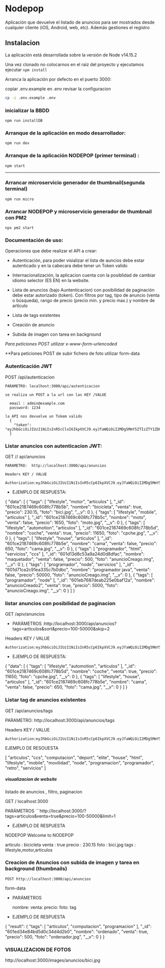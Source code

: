 # Nodepop

Aplicación que devuelve el listado de anuncios para ser mostrados desde cualquier cliente (iOS, Android, web, etc). Además gestiones el registro

## Instalacion

La aplicación está desarrollada sobre la versión de Node v14.15.2

Una vez clonado no colocarnos en el raiz del proyecto y ejecutamos ejecutar  ``` npm install ```

Arranca la  aplicación por defecto en el puerto 3000:

copiar .env.example  en .env revisar la configuracion

````sh
cp -i .env.example .env
````


### inicializar la BBDD 

```
npm run installDB
```

### Arranque de la aplicación en modo desarrollador: 

```
npm run dev
```
### Arranque de la  aplicación NODEPOP (primer terminal) : 

```
npm start
```


***
### Arrancar microservicio generador de thumbnail(segunda terminal)

```
npm run micro
```
### Arrancar NODEPOP y microservicio generador de thumbnail con PM2

```
npx pm2 start
```
### Documentación de uso:


Operaciones que debe realizar el API a crear:

- Autenticación, para poder visializar el lista de auncios debe estar autenticado y en la cabecara debe tener un Token valido

- Internacionalización, la aplicacion cuenta con la posiblidad de cambiar idiomo selector (ES EN) en la website.

- Lista de anuncios (bajo Auntenticacion) con posibilidad de paginación debe estar autorizado (token). Con filtros por tag, tipo de anuncio
(venta o búsqueda), rango de precio (precio min. y precio max.) y nombre de artículo

- Lista de tags existentes
- Creación de anuncio
- Subida de imagen con tarea en background

*Para peticiones POST utilizar x-www-form-urlencoded*

**Para peticiones POST de subir fichero de foto utilizar form-data

### Autenticación JWT
POST /api/autenticacion

    PARAMETRO: localhost:3000/api/autenticacion

    se realiza un POST a la url con las KEY /VALUE

      email : admin@example.com
      password: 1234

    la API nos devuelve un Tokem valido
      {
        "token": "eyJhbGciOiJIUzI1NiIsInR5cCloI6IkpXVCJ9.eyJfaWQiOiI2MDg5MmY5ZTIzZTY1ZDUyODhlOTAwYjEiLCJpYXQiOjE2MjA1NDgwMzEsImV4cCI6MTYyMDU1NTIzMX0.nrl_gtzOGsjNn4ZAv5PfkTJnsWaXXHIZELwGLP1YWME"
      }

### Listar anuncios con autenticacion JWT:

GET // api/anuncios

    PARAMETRO:  http://localhost:3000/api/anuncios

    Headers KEY / VALUE

    Authorization:eyJhbGciOiJIUzI1NiIsInR5cCp6IkpXVCJ9.eyJfaWQiOiI2MDg5MmY5ZTIzZTY1ZDUyODhlOTAwYjEiLCJpYXQiOjE2MjA1NDgwMzEsImV4cCI6MTYyMDU1NTIzMX0.nrl_gtzOGsjNn4ZAv5PfkTJnsWaXXHIZELwGLP1YWME


* EJEMPLO DE RESPUESTA:

{
  "data": [
    {
      "tags": [
        "lifestyle",
        "motor",
        "articulos"
      ],
      "_id": "601ce2187469c608fc778b5b",
      "nombre": "bicicleta",
      "venta": true,
      "precio": 230.15,
      "foto": "bici.jpg",
      "__v": 0
    },
    {
      "tags": [
        "lifestyle",
        "mobile",
        "articulos"
      ],
      "_id": "601ce2187469c608fc778b5c",
      "nombre": "moto",
      "venta": false,
      "precio": 1650,
      "foto": "moto.jpg",
      "__v": 0
    },
    {
      "tags": [
        "lifestyle",
        "automotion",
        "articulos"
      ],
      "_id": "601ce2187469c608fc778b5d",
      "nombre": "coche",
      "venta": true,
      "precio": 11650,
      "foto": "cpche.jpg",
      "__v": 0
    },
    {
      "tags": [
        "lifestyle",
        "house",
        "articulos"
      ],
      "_id": "601ce2187469c608fc778b5e",
      "nombre": "cama",
      "venta": false,
      "precio": 650,
      "foto": "cama.jpg",
      "__v": 0
    },
    {
      "tags": [
        "programador",
        "html",
        "servicios",
        "ccs"
      ],
      "_id": "601d13d8c53a9a24d0d8dfac",
      "nombre": "maquetador",
      "venta": false,
      "precio": 500,
      "foto": "anuncioCreago.img",
      "__v": 0
    },
    {
      "tags": [
        "programador",
        "node",
        "servicios"
      ],
      "_id": "601d71ca2c91ea335c7b0dbc",
      "nombre": "programador java",
      "venta": false,
      "precio": 50000,
      "foto": "anuncioCreago.img",
      "__v": 0
    },
    {
      "tags": [
        "programador",
        "node"
      ],
      "_id": "601eb7687deab225e0baf12a",
      "nombre": "anuncioCreado2",
      "venta": true,
      "precio": 5000,
      "foto": "anuncioCreago.img",
      "__v": 0
    }
  ]
}

### listar anuncios con posibilidad de paginacion

GET  /apiv/anuncios

* PARÁMETROS :http://localhost:3000/api/anuncios?tags=articulos&sort&precio=100-50000&skip=2

 Headers KEY / VALUE

    Authorization:eyJhbGciOiJIUzI1NiIsInR5cCp6IkpXVCJ9.eyJfaWQiOiI2MDg5MmY5ZTIzZTY1ZDUyODhlOTAwYjEiLCJpYXQiOjE2MjA1NDgwMzEsImV4cCI6MTYyMDU1NTIzMX0.nrl_gtzOGsjNn4ZAv5PfkTJnsWaXXHIZELwGLP1YWME
	

* EJEMPLO DE RESPUESTA:

{
  "data": [
    {
      "tags": [
        "lifestyle",
        "automotion",
        "articulos"
      ],
      "_id": "601ce2187469c608fc778b5d",
      "nombre": "coche",
      "venta": true,
      "precio": 11650,
      "foto": "cpche.jpg",
      "__v": 0
    },
    {
      "tags": [
        "lifestyle",
        "house",
        "articulos"
      ],
      "_id": "601ce2187469c608fc778b5e",
      "nombre": "cama",
      "venta": false,
      "precio": 650,
      "foto": "cama.jpg",
      "__v": 0
    }
  ]
}

### Listar tag de anuncios existentes


GET /api/anuncios/tags

  PARAMETRO: http://localhost:3000/api/anuncios/tags

   Headers KEY / VALUE

    Authorization:eyJhbGciOiJIUzI1NiIsInR5cCp6IkpXVCJ9.eyJfaWQiOiI2MDg5MmY5ZTIzZTY1ZDUyODhlOTAwYjEiLCJpYXQiOjE2MjA1NDgwMzEsImV4cCI6MTYyMDU1NTIzMX0.nrl_gtzOGsjNn4ZAv5PfkTJnsWaXXHIZELwGLP1YWME

  EJEMPLO DE RESOUESTA

  
[
  "articulos",
  "ccs",
  "computacion",
  "deport",
  "elite",
  "house",
  "html",
  "lifestyle",
  "mobile",
  "movilidad",
  "node",
  "programacion",
  "programador",
  "retro",
  "servicios"
]



##### visualizacion de website 



listado de anuncios , filtro, paginacion

GET / localhost:3000


 PARÁMETROS ```http://localhost:3000/?tags=articulos&venta=true&precio=100-50000&limit=1


* EJEMPLO DE RESPUESTA


NODEPOP
Welcome to NODEPOP

articulo : bicicleta
venta : true
precio : 230.15
foto : bici.jpg
tags : lifestyle,motor,articulos


### Creacion de Anuncios con subida de imagen y tarea en background (thumbnails)


```
POST http://localhost:3000/api/anuncios
```
  form-data

* PARÁMETROS 

    nombre:
    venta:
    precio:
    foto:
    tag

	



* EJEMPLO DE RESPUESTA


{
    "result": {
        "tags": [
            "articulos",
            "computacion",
            "programacion"
        ],
        "_id": "601ed34e84bd5d0c34d4d2b0",
        "nombre": "ordenado",
        "venta": true,
        "precio": 500,
        "foto": "ordenador.jpg",
        "__v": 0
    }
}




### VISUALIZACION DE FOTOS 

http://localhost:3000/images/anuncios/bici.jpg

